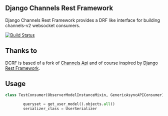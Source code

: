 Django Channels Rest Framework
------------------------------

Django Channels Rest Framework provides a DRF like interface for building channels-v2 websocket consumers.


[![Build Status](https://travis-ci.org/hishnash/djangochannelsrestframework.svg?branch=master)](https://travis-ci.org/hishnash/djangochannelsrestframework)


Thanks to
---------

DCRF is based of a fork of [Channels Api](https://github.com/linuxlewis/channels-api) and of course inspired by [Django Rest Framework](http://www.django-rest-framework.org/).


Usage
-----

```python
class TestConsumer(ObserverModelInstanceMixin, GenericAsyncAPIConsumer):

		queryset = get_user_model().objects.all()
		serializer_class = UserSerializer

```
